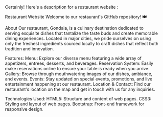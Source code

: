 
Certainly! Here's a description for a restaurant website :

Restaurant Website
Welcome to our restaurant's GitHub repository! 🍽

About
Our restaurant, Gondala, is a culinary destination dedicated to serving exquisite dishes that tantalize the taste buds and create memorable dining experiences. Located in major cities, we pride ourselves on using only the freshest ingredients sourced locally to craft dishes that reflect both tradition and innovation.

Features:
Menu: Explore our diverse menu featuring a wide array of appetizers, entrees, desserts, and beverages.
Reservation System: Easily make reservations online to ensure your table is ready when you arrive.
Gallery: Browse through mouthwatering images of our dishes, ambiance, and events.
Events: Stay updated on special events, promotions, and live entertainment happening at our restaurant.
Location & Contact: Find our restaurant's location on the map and get in touch with us for any inquiries.

Technologies Used:
HTML5: Structure and content of web pages.
CSS3: Styling and layout of web pages.
Bootstrap: Front-end framework for responsive design.

